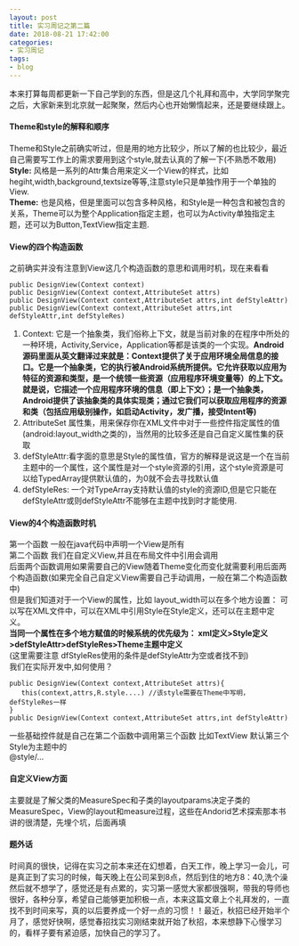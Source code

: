 ```yaml
---
layout: post
title: 实习周记之第二篇
date: 2018-08-21 17:42:00
categories: 
- 实习周记
tags:
- blog
---  
```


本来打算每周都更新一下自己学到的东西，但是这几个礼拜和高中，大学同学聚完之后，大家新来到北京就一起聚聚，然后内心也开始懒惰起来，还是要继续跟上。

<!--more-->
#### Theme和style的解释和顺序
Theme和Style之前确实听过，但是用的地方比较少，所以了解的也比较少，最近自己需要写工作上的需求要用到这个style,就去认真的了解一下(不熟悉不敢用)  
**Style:** 风格是一系列的Attr集合用来定义一个View的样式，比如hegiht,width,background,textsize等等,注意style只是单独作用于一个单独的View.  
**Theme:** 也是风格，但是里面可以包含多种风格，和Style是一种包含和被包含的关系，Theme可以为整个Application指定主题，也可以为Activity单独指定主题，还可以为Button,TextView指定主题. 
#### View的四个构造函数
之前确实并没有注意到View这几个构造函数的意思和调用时机，现在来看看
```
public DesignView(Context context)
public DesignView(Context context,AttributeSet attrs)
public DesignView(Context context,AttributeSet attrs,int defStyleAttr)
public DesignView(Context context,AttributeSet attrs,int defStyleAttr,int defStyleRes)
```
1. Context: 它是一个抽象类，我们俗称上下文，就是当前对象的在程序中所处的一种环境，Activity,Service，Application等都是该类的一个实现。**Android源码里面从英文翻译过来就是：Context提供了关于应用环境全局信息的接口。它是一个抽象类，它的执行被Android系统所提供。它允许获取以应用为特征的资源和类型，是一个统领一些资源（应用程序环境变量等）的上下文。就是说，它描述一个应用程序环境的信息（即上下文）；是一个抽象类，Android提供了该抽象类的具体实现类；通过它我们可以获取应用程序的资源和类（包括应用级别操作，如启动Activity，发广播，接受Intent等)**
2. AttributeSet 属性集，用来保存你在XML文件中对于一些控件指定属性的值(android:layout_width之类的)，当然用的比较多还是自己自定义属性集的获取
3. defStyleAttr:看字面的意思是Style的属性值，官方的解释是说这是一个在当前主题中的一个属性，这个属性是对一个style资源的引用，这个style资源是可以给TypedArray提供默认值的，为0就不会去寻找默认值
4. defStyleRes: 一个对TypeArray支持默认值的style的资源ID,但是它只能在defStyleAttr或则defStyleAttr不能够在主题中找到时才能使用.  

#### View的4个构造函数时机
第一个函数 一般在java代码中声明一个View是所有    
第二个函数 我们在自定义View,并且在布局文件中引用会调用  
后面两个函数调用如果需要自己的View随着Theme变化而变化就需要利用后面两个构造函数(如果完全自己自定义View需要自己手动调用，一般在第二个构造函数中)  
但是我们知道对于一个View的属性，比如 layout_width可以在多个地方设置： 可以写在XML文件中，可以在XML中引用Style在Style定义，还可以在主题中定义。  
**当同一个属性在多个地方赋值的时候系统的优先级为： xml定义>Style定义>defStyleAttr>defStyleRes>Theme主题中定义**  
(这里需要注意 dfStyleRes使用的条件是defStyleAttr为空或者找不到)  
我们在实际开发中,如何使用？  
```
public DesignView(Context context,AttributeSet attrs){
   this(context,attrs,R.style....) //该style需要在Theme中写明，defStyleRes一样
}
public DesignView(Context context,AttributeSet attrs,int defStyleAttr)

```
一些基础控件就是自己在第二个函数中调用第三个函数 比如TextView 默认第三个Style为主题中的  
<item name="android:textViewStyle">@style/...</item>
#### 自定义View方面
主要就是了解父类的MeasureSpec和子类的layoutparams决定子类的MeasureSpec，View的layout和measure过程，这些在Andorid艺术探索那本书讲的很清楚，先埋个坑，后面再填  
#### 题外话  
时间真的很快，记得在实习之前本来还在幻想着，白天工作，晚上学习一会儿，可是真正到了实习的时候，每天晚上在公司呆到8点，然后到住的地方8：40,洗个澡然后就不想学了，感觉还是有点累的，实习第一感觉大家都很强啊，带我的导师也很好，各种分享，希望自己能够更加积极一点，本来这篇文章上个礼拜发的，一直找不到时间来写，真的以后要养成一个好一点的习惯！！最近，秋招已经开始半个月了，感觉好快啊，感觉春招找实习刚结束就开始了秋招，本来想静下心慢学习的，看样子要有紧迫感，加快自己的学习了。

